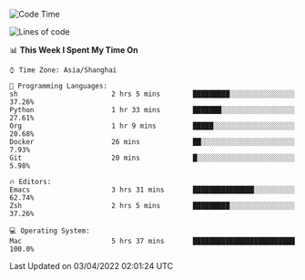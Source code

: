 <!--START_SECTION:waka-->
![Code Time](http://img.shields.io/badge/Code%20Time-691%20hrs%2059%20mins-blue)

![Lines of code](https://img.shields.io/badge/From%20Hello%20World%20I%27ve%20Written-22%20Thousand%20lines%20of%20code-blue)

📊 **This Week I Spent My Time On** 

```text
⌚︎ Time Zone: Asia/Shanghai

💬 Programming Languages: 
sh                       2 hrs 5 mins        █████████░░░░░░░░░░░░░░░░   37.26% 
Python                   1 hr 33 mins        ███████░░░░░░░░░░░░░░░░░░   27.61% 
Org                      1 hr 9 mins         █████░░░░░░░░░░░░░░░░░░░░   20.68% 
Docker                   26 mins             ██░░░░░░░░░░░░░░░░░░░░░░░   7.93% 
Git                      20 mins             █░░░░░░░░░░░░░░░░░░░░░░░░   5.98%

🔥 Editors: 
Emacs                    3 hrs 31 mins       ███████████████░░░░░░░░░░   62.74% 
Zsh                      2 hrs 5 mins        █████████░░░░░░░░░░░░░░░░   37.26%

💻 Operating System: 
Mac                      5 hrs 37 mins       █████████████████████████   100.0%

```


 Last Updated on 03/04/2022 02:01:24 UTC
<!--END_SECTION:waka-->
